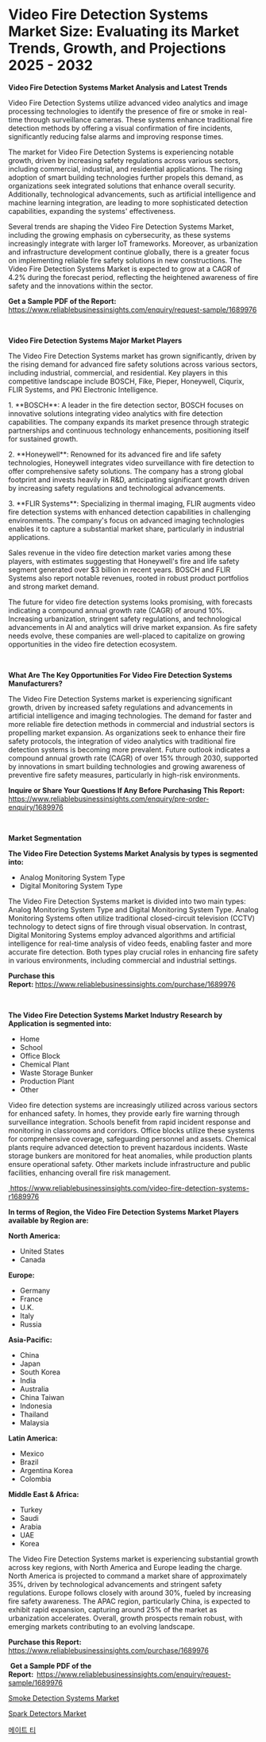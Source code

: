 <p><h1>Video Fire Detection Systems Market Size: Evaluating its Market Trends, Growth, and Projections 2025 - 2032</h1></p><p><strong>Video Fire Detection Systems Market Analysis and Latest Trends</strong></p>
<p><p>Video Fire Detection Systems utilize advanced video analytics and image processing technologies to identify the presence of fire or smoke in real-time through surveillance cameras. These systems enhance traditional fire detection methods by offering a visual confirmation of fire incidents, significantly reducing false alarms and improving response times.</p><p>The market for Video Fire Detection Systems is experiencing notable growth, driven by increasing safety regulations across various sectors, including commercial, industrial, and residential applications. The rising adoption of smart building technologies further propels this demand, as organizations seek integrated solutions that enhance overall security. Additionally, technological advancements, such as artificial intelligence and machine learning integration, are leading to more sophisticated detection capabilities, expanding the systems' effectiveness.</p><p>Several trends are shaping the Video Fire Detection Systems Market, including the growing emphasis on cybersecurity, as these systems increasingly integrate with larger IoT frameworks. Moreover, as urbanization and infrastructure development continue globally, there is a greater focus on implementing reliable fire safety solutions in new constructions. The Video Fire Detection Systems Market is expected to grow at a CAGR of 4.2% during the forecast period, reflecting the heightened awareness of fire safety and the innovations within the sector.</p></p>
<p><strong>Get a Sample PDF of the Report:&nbsp;</strong> <a href="https://www.reliablebusinessinsights.com/enquiry/request-sample/1689976?utm_campaign=97&utm_medium=2&utm_source=Github&utm_content=ia&utm_term=20022025&utm_id=video-fire-detection-systems">https://www.reliablebusinessinsights.com/enquiry/request-sample/1689976</a></p>
<p>&nbsp;</p>
<p><strong>Video Fire Detection Systems Major Market Players</strong></p>
<p><p>The Video Fire Detection Systems market has grown significantly, driven by the rising demand for advanced fire safety solutions across various sectors, including industrial, commercial, and residential. Key players in this competitive landscape include BOSCH, Fike, Pieper, Honeywell, Ciqurix, FLIR Systems, and PKI Electronic Intelligence.</p><p>1. **BOSCH**: A leader in the fire detection sector, BOSCH focuses on innovative solutions integrating video analytics with fire detection capabilities. The company expands its market presence through strategic partnerships and continuous technology enhancements, positioning itself for sustained growth.</p><p>2. **Honeywell**: Renowned for its advanced fire and life safety technologies, Honeywell integrates video surveillance with fire detection to offer comprehensive safety solutions. The company has a strong global footprint and invests heavily in R&D, anticipating significant growth driven by increasing safety regulations and technological advancements.</p><p>3. **FLIR Systems**: Specializing in thermal imaging, FLIR augments video fire detection systems with enhanced detection capabilities in challenging environments. The company's focus on advanced imaging technologies enables it to capture a substantial market share, particularly in industrial applications.</p><p>Sales revenue in the video fire detection market varies among these players, with estimates suggesting that Honeywell's fire and life safety segment generated over $3 billion in recent years. BOSCH and FLIR Systems also report notable revenues, rooted in robust product portfolios and strong market demand.</p><p>The future for video fire detection systems looks promising, with forecasts indicating a compound annual growth rate (CAGR) of around 10%. Increasing urbanization, stringent safety regulations, and technological advancements in AI and analytics will drive market expansion. As fire safety needs evolve, these companies are well-placed to capitalize on growing opportunities in the video fire detection ecosystem.</p></p>
<p>&nbsp;</p>
<p><strong>What Are The Key Opportunities For Video Fire Detection Systems Manufacturers?</strong></p>
<p><p>The Video Fire Detection Systems market is experiencing significant growth, driven by increased safety regulations and advancements in artificial intelligence and imaging technologies. The demand for faster and more reliable fire detection methods in commercial and industrial sectors is propelling market expansion. As organizations seek to enhance their fire safety protocols, the integration of video analytics with traditional fire detection systems is becoming more prevalent. Future outlook indicates a compound annual growth rate (CAGR) of over 15% through 2030, supported by innovations in smart building technologies and growing awareness of preventive fire safety measures, particularly in high-risk environments.</p></p>
<p><strong>Inquire or Share Your Questions If Any Before Purchasing This Report:</strong> <a href="https://www.reliablebusinessinsights.com/enquiry/pre-order-enquiry/1689976?utm_campaign=97&utm_medium=2&utm_source=Github&utm_content=ia&utm_term=20022025&utm_id=video-fire-detection-systems">https://www.reliablebusinessinsights.com/enquiry/pre-order-enquiry/1689976</a></p>
<p>&nbsp;</p>
<p><strong>Market Segmentation</strong></p>
<p><strong>The Video Fire Detection Systems Market Analysis by types is segmented into:</strong></p>
<p><ul><li>Analog Monitoring System Type</li><li>Digital Monitoring System Type</li></ul></p>
<p><p>The Video Fire Detection Systems market is divided into two main types: Analog Monitoring System Type and Digital Monitoring System Type. Analog Monitoring Systems often utilize traditional closed-circuit television (CCTV) technology to detect signs of fire through visual observation. In contrast, Digital Monitoring Systems employ advanced algorithms and artificial intelligence for real-time analysis of video feeds, enabling faster and more accurate fire detection. Both types play crucial roles in enhancing fire safety in various environments, including commercial and industrial settings.</p></p>
<p><strong>Purchase this Report:&nbsp;</strong><a href="https://www.reliablebusinessinsights.com/purchase/1689976?utm_campaign=97&utm_medium=2&utm_source=Github&utm_content=ia&utm_term=20022025&utm_id=video-fire-detection-systems">https://www.reliablebusinessinsights.com/purchase/1689976</a></p>
<p>&nbsp;</p>
<p><strong>The Video Fire Detection Systems Market Industry Research by Application is segmented into:</strong></p>
<p><ul><li>Home</li><li>School</li><li>Office Block</li><li>Chemical Plant</li><li>Waste Storage Bunker</li><li>Production Plant</li><li>Other</li></ul></p>
<p><p>Video fire detection systems are increasingly utilized across various sectors for enhanced safety. In homes, they provide early fire warning through surveillance integration. Schools benefit from rapid incident response and monitoring in classrooms and corridors. Office blocks utilize these systems for comprehensive coverage, safeguarding personnel and assets. Chemical plants require advanced detection to prevent hazardous incidents. Waste storage bunkers are monitored for heat anomalies, while production plants ensure operational safety. Other markets include infrastructure and public facilities, enhancing overall fire risk management.</p></p>
<p><a href="https://www.reliablebusinessinsights.com/video-fire-detection-systems-r1689976?utm_campaign=97&utm_medium=2&utm_source=Github&utm_content=ia&utm_term=20022025&utm_id=video-fire-detection-systems">&nbsp;https://www.reliablebusinessinsights.com/video-fire-detection-systems-r1689976</a></p>
<p><strong>In terms of Region, the Video Fire Detection Systems Market Players available by Region are:</strong></p>
<p>
    <p> <strong> North America: </strong>
        <ul>
            <li>United States</li>
            <li>Canada</li>
        </ul>
        </p> 
    <p> <strong> Europe: </strong>
        <ul>
            <li>Germany</li>
            <li>France</li>
            <li>U.K.</li>
            <li>Italy</li>
            <li>Russia</li>
        </ul>
        </p> 
    <p> <strong> Asia-Pacific: </strong>
        <ul>
            <li>China</li>
            <li>Japan</li>
            <li>South Korea</li>
            <li>India</li>
            <li>Australia</li>
            <li>China Taiwan</li>
            <li>Indonesia</li>
            <li>Thailand</li>
            <li>Malaysia</li>
        </ul>
        </p> 
    <p> <strong> Latin America: </strong>
        <ul>
            <li>Mexico</li>
            <li>Brazil</li>
            <li>Argentina Korea</li>
            <li>Colombia</li>
        </ul>
        </p> 
    <p> <strong> Middle East & Africa: </strong>
        <ul>
            <li>Turkey</li>
            <li>Saudi</li>
            <li>Arabia</li>
            <li>UAE</li>
            <li>Korea</li>
        </ul>
    </p>
    </p>
<p><p>The Video Fire Detection Systems market is experiencing substantial growth across key regions, with North America and Europe leading the charge. North America is projected to command a market share of approximately 35%, driven by technological advancements and stringent safety regulations. Europe follows closely with around 30%, fueled by increasing fire safety awareness. The APAC region, particularly China, is expected to exhibit rapid expansion, capturing around 25% of the market as urbanization accelerates. Overall, growth prospects remain robust, with emerging markets contributing to an evolving landscape.</p></p>
<p><strong>Purchase this Report: </strong><a href="https://www.reliablebusinessinsights.com/purchase/1689976?utm_campaign=97&utm_medium=2&utm_source=Github&utm_content=ia&utm_term=20022025&utm_id=video-fire-detection-systems">https://www.reliablebusinessinsights.com/purchase/1689976</a></p>
<p>&nbsp;<strong>Get a Sample PDF of the Report:&nbsp;&nbsp;</strong><a href="https://www.reliablebusinessinsights.com/enquiry/request-sample/1689976?utm_campaign=97&utm_medium=2&utm_source=Github&utm_content=ia&utm_term=20022025&utm_id=video-fire-detection-systems">https://www.reliablebusinessinsights.com/enquiry/request-sample/1689976</a></p>
<p><strong></strong></p>
<p><p><a href="https://github.com/zouzangummer/Market-Research-Report-List-1/blob/main/smoke-detection-systems-market.md?utm_campaign=97&utm_medium=2&utm_source=Github&utm_content=ia&utm_term=20022025&utm_id=video-fire-detection-systems">Smoke Detection Systems Market</a></p><p><a href="https://github.com/balkanalazar/Market-Research-Report-List-1/blob/main/spark-detectors-market.md?utm_campaign=97&utm_medium=2&utm_source=Github&utm_content=ia&utm_term=20022025&utm_id=video-fire-detection-systems">Spark Detectors Market</a></p><p><a href="https://github.com/sougarounis/Market-Research-Report-List-7/blob/main/803331338592.md?utm_campaign=97&utm_medium=2&utm_source=Github&utm_content=ia&utm_term=20022025&utm_id=video-fire-detection-systems">메이트 티</a></p></p>